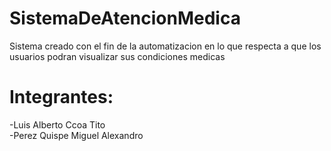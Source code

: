 # SistemaDeAtencionMedica
Sistema creado con el fin de la automatizacion en lo que respecta a que los usuarios podran visualizar sus condiciones medicas
# Integrantes:
-Luis Alberto Ccoa Tito <br/>
-Perez Quispe Miguel Alexandro

